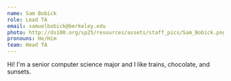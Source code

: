 ```yaml
---
name: Sam Bobick
role: Lead TA
email: samuelbobick@berkeley.edu 
photo: http://ds100.org/sp25/resources/assets/staff_pics/Sam_Bobick.png
pronouns: He/Him
team: Head TA
---
```

Hi! I'm a senior computer science major and I like trains, chocolate, and sunsets. 